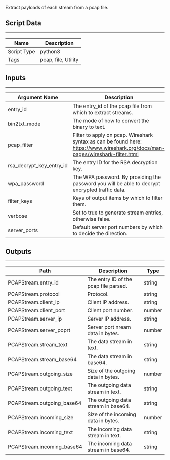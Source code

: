 Extract payloads of each stream from a pcap file.

## Script Data

---

| **Name** | **Description** |
| --- | --- |
| Script Type | python3 |
| Tags | pcap, file, Utility |

## Inputs

---

| **Argument Name** | **Description** |
| --- | --- |
| entry_id | The entry_id of the pcap file from which to extract streams. |
| bin2txt_mode | The mode of how to convert the binary to text. |
| pcap_filter | Filter to apply on pcap. Wireshark syntax as can be found here: <https://www.wireshark.org/docs/man-pages/wireshark-filter.html> |
| rsa_decrypt_key_entry_id | The entry ID for the RSA decryption key. |
| wpa_password | The WPA password. By providing the password you will be able to decrypt encrypted traffic data. |
| filter_keys | Keys of output items by which to filter them. |
| verbose | Set to true to generate stream entries, otherwise false. |
| server_ports | Default server port numbers by which to decide the direction. |

## Outputs

---

| **Path** | **Description** | **Type** |
| --- | --- | --- |
| PCAPStream.entry_id | The entry ID of the pcap file parsed. | string |
| PCAPStream.protocol | Protocol. | string |
| PCAPStream.client_ip | Client IP address. | string |
| PCAPStream.client_port | Client port number. | number |
| PCAPStream.server_ip | Server IP address. | string |
| PCAPStream.server_poprt | Server port nream data in bytes. | number |
| PCAPStream.stream_text | The data stream in text. | string |
| PCAPStream.stream_base64 | The data stream in base64. | string |
| PCAPStream.outgoing_size | Size of the outgoing data in bytes. | number |
| PCAPStream.outgoing_text | The outgoing data stream in text. | string |
| PCAPStream.outgoing_base64 | The outgoing data stream in base64. | string |
| PCAPStream.incoming_size | Size of the incoming data in bytes. | number |
| PCAPStream.incoming_text | The incoming data stream in text. | string |
| PCAPStream.incoming_base64 | The incoming data stream in base64. | string |
